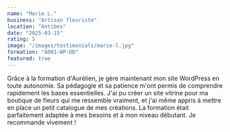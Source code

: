 ```yaml
---
name: "Marie L."
business: "Artisan fleuriste"
location: "Antibes"
date: "2025-03-15"
rating: 5
image: "/images/testimonials/marie-l.jpg"
formation: "A001-WP-DD"
featured: true
---
```


Grâce à la formation d'Aurélien, je gère maintenant mon site WordPress en toute autonomie. Sa pédagogie et sa patience m'ont permis de comprendre rapidement les bases essentielles. J'ai pu créer un site vitrine pour ma boutique de fleurs qui me ressemble vraiment, et j'ai même appris à mettre en place un petit catalogue de mes créations. La formation était parfaitement adaptée à mes besoins et à mon niveau débutant. Je recommande vivement !
